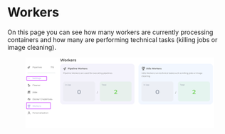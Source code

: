 # Workers

On this page you can see how many workers are currently processing containers and how many are performing technical tasks (killing jobs or image cleaning).

<figure><img src="../../../.gitbook/assets/audit7.png" alt=""><figcaption></figcaption></figure>
